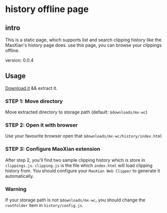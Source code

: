 
# history offline page


## intro

This is a static page, which supports list and search clipping history like the MaoXian's history page does. use this page, you can browse your clippings offline.

version: 0.0.4

## Usage

[Download it](#not-ready-yet) && extract it.

### STEP 1: Move directory

 Move extracted directory to storage path (default: `$downloads/mx-wc`)

### STEP 2: Open it with browser

Use your favourite browser open that `$downloads/mx-wc/history/index.html`

### STEP 3: Configure MaoXian extension

After step 2, you'll find two sample clipping history which is store in `clippings.js`. `clipping.js` is the file which `index.html` will load clipping history from. You should configure your `MaoXian Web Clipper` to generate it automatically.

### Warning

If your storage path is not `$downloads/mx-wc`, you should change the `rootFolder` item in `history/config.js`.
